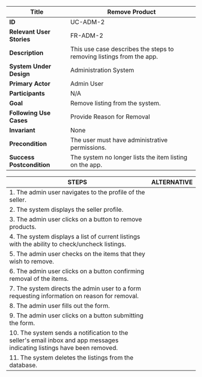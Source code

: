 |Title |   Remove Product      |
|---------|---------|
|**ID**|    UC-ADM-2      |
|**Relevant User Stories**|    FR-ADM-2     |
|**Description**|     This use case describes the steps to removing listings from the app.      |
|**System Under Design**|    Administration System     |
|**Primary Actor**|   Admin User   |
|**Participants**|  N/A     |
|**Goal**| Remove listing from the system.      |
|**Following Use Cases**| Provide Reason for Removal       |
|**Invariant**| None   |
|**Precondition**|  The user must have administrative permissions.   |
|**Success Postcondition**| The system no longer lists the item listing on the app.     |


|**STEPS**|**ALTERNATIVE**|
|---------|---------|
| 1.  The admin user navigates to the profile of the seller.     |       |
| 2.  The system displays the seller profile.  |     |
| 3.  The admin user clicks on a button to remove products. |      |
| 4.  The system displays a list of current listings with the ability to check/uncheck listings. |      |
| 5.  The admin user checks on the items that they wish to remove. |      |
| 6.  The admin user clicks on a button confirming removal of the items. |      |
| 7.  The system directs the admin user to a form requesting information on reason for removal. |      |
| 8.  The admin user fills out the form. |      |
| 9.  The admin user clicks on a button submitting the form. |      |
| 10.  The system sends a notification to the seller's email inbox and app messages indicating listings have been removed. |      |
| 11.  The system deletes the listings from the database. |      |



